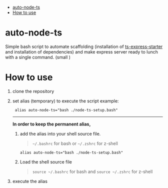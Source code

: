 - [auto-node-ts](#auto-node-ts)
- [How to use](#how-to-use)

# auto-node-ts

Simple bash script to automate scaffolding (installation of [ts-express-starter](https://github.com/pankaj485/ts-express-starter) and installation of dependencies) and make express server ready to lunch with a single command. (small )

# How to use

1. clone the repository
2. set alias (temporary) to execute the script
   example:

   ```shell
    alias auto-node-ts="bash ./node-ts-setup.bash"
   ```

   ***

   **In order to keep the permanent alias,**

   1. add the alias into your shell source file.

      > `~/.bashrc` for bash or `~/.zshrc` for z-shell

      ```shell
      alias auto-node-ts="bash ./node-ts-setup.bash"
      ```

   2. Load the shell source file
      > `source ~/.bashrc` for bash and `source ~/.zshrc` for z-shell

3. execute the alias
